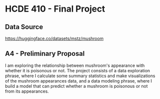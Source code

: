 # HCDE 410 - Final Project

## Data Source
https://huggingface.co/datasets/mstz/mushroom

## A4 - Preliminary Proposal
I am exploring the relationship between mushroom's appearance with whether it is poisonous or not. The project consists of a data exploration phrase, where I calculate some summary statistics and make visualizations of the mushroom appearances data, and a data modeling phrase, where I build a model that can predict whether a mushroom is poisonous or not from its appearances. 